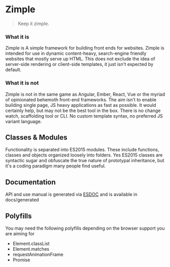 Zimple
======
>Keep it zimple.

### What it is ### 
Zimple is A simple framework for building front ends for websites. Zimple is intended for use in dynamic content-heavy, search-engine friendly websites that mostly serve up HTML. This does not exclude the idea of server-side rendering or client-side templates, it just isn't expected by default.

### What it is not ###
Zimple is not in the same game as Angular, Ember, React, Vue or the myriad of opinionated behemoth front-end frameworks. The aim isn't to enable building single page, JS heavy applications as fast as possible. It would certainly help, but may not be the best tool in the box. There is no change watch, scaffolding tool or CLI. No custom template syntax, no preferred JS variant language. 

## Classes & Modules ##
Functionality is separated into ES2015 modules. These include functions, classes and objects organized loosely into folders. Yes ES2015 classes are syntactic sugar and obfuscate the true nature of prototypal inheritance, but it's a coding paradigm many people find useful. 

## Documentation ##
API and use manual is generated via [ESDOC](https://esdoc.org) and is available in docs/generated

## Polyfills ##
You may need the following polyfills depending on the browser support you are aiming for

- Element.classList
- Element.matches
- requestAnimationFrame
- Promise

